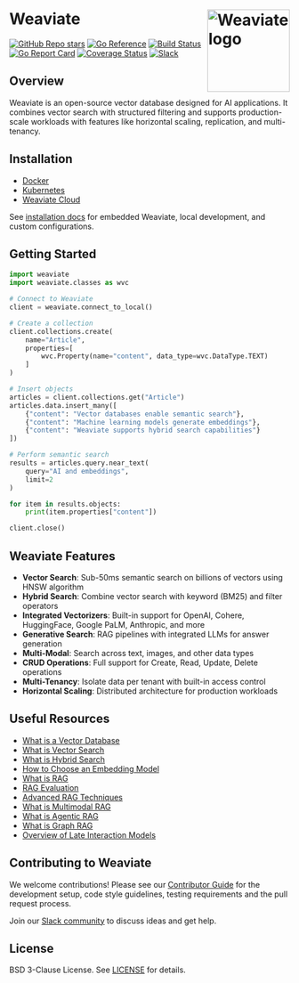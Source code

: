 # Weaviate <img alt='Weaviate logo' src='https://weaviate.io/img/site/weaviate-logo-light.png' width='148' align='right' />

[![GitHub Repo stars](https://img.shields.io/github/stars/weaviate/weaviate?style=social)](https://github.com/weaviate/weaviate)
[![Go Reference](https://pkg.go.dev/badge/github.com/weaviate/weaviate.svg)](https://pkg.go.dev/github.com/weaviate/weaviate)
[![Build Status](https://github.com/weaviate/weaviate/actions/workflows/.github/workflows/pull_requests.yaml/badge.svg?branch=main)](https://github.com/weaviate/weaviate/actions/workflows/.github/workflows/pull_requests.yaml)
[![Go Report Card](https://goreportcard.com/badge/github.com/weaviate/weaviate)](https://goreportcard.com/report/github.com/weaviate/weaviate)
[![Coverage Status](https://codecov.io/gh/weaviate/weaviate/branch/main/graph/badge.svg)](https://codecov.io/gh/weaviate/weaviate)
[![Slack](https://img.shields.io/badge/slack--channel-blue?logo=slack)](https://weaviate.io/slack)

## Overview

Weaviate is an open-source vector database designed for AI applications. It combines vector search with structured filtering and supports production-scale workloads with features like horizontal scaling, replication, and multi-tenancy.

## Installation

- [Docker]()
- [Kubernetes]()
- [Weaviate Cloud](https://console.weaviate.cloud)

See [installation docs](https://weaviate.io/developers/weaviate/installation) for embedded Weaviate, local development, and custom configurations.

## Getting Started

```python
import weaviate
import weaviate.classes as wvc

# Connect to Weaviate
client = weaviate.connect_to_local()

# Create a collection
client.collections.create(
    name="Article",
    properties=[
        wvc.Property(name="content", data_type=wvc.DataType.TEXT)
    ]
)

# Insert objects
articles = client.collections.get("Article")
articles.data.insert_many([
    {"content": "Vector databases enable semantic search"},
    {"content": "Machine learning models generate embeddings"},
    {"content": "Weaviate supports hybrid search capabilities"}
])

# Perform semantic search
results = articles.query.near_text(
    query="AI and embeddings",
    limit=2
)

for item in results.objects:
    print(item.properties["content"])

client.close()
```

## Weaviate Features

- **Vector Search**: Sub-50ms semantic search on billions of vectors using HNSW algorithm
- **Hybrid Search**: Combine vector search with keyword (BM25) and filter operators
- **Integrated Vectorizers**: Built-in support for OpenAI, Cohere, HuggingFace, Google PaLM, Anthropic, and more
- **Generative Search**: RAG pipelines with integrated LLMs for answer generation
- **Multi-Modal**: Search across text, images, and other data types
- **CRUD Operations**: Full support for Create, Read, Update, Delete operations
- **Multi-Tenancy**: Isolate data per tenant with built-in access control
- **Horizontal Scaling**: Distributed architecture for production workloads

## Useful Resources

- [What is a Vector Database](https://weaviate.io/blog/what-is-a-vector-database)
- [What is Vector Search](https://weaviate.io/blog/vector-search-explained)
- [What is Hybrid Search](https://weaviate.io/blog/hybrid-search-explained)
- [How to Choose an Embedding Model](https://weaviate.io/blog/how-to-choose-an-embedding-model)
- [What is RAG]()
- [RAG Evaluation]()
- [Advanced RAG Techniques]()
- [What is Multimodal RAG]()
- [What is Agentic RAG]()
- [What is Graph RAG]()
- [Overview of Late Interaction Models]()

## Contributing to Weaviate

We welcome contributions! Please see our [Contributor Guide](https://weaviate.io/developers/contributor-guide) for the development setup, code style guidelines, testing requirements and the pull request process.

Join our [Slack community](https://weaviate.io/slack) to discuss ideas and get help.

## License

BSD 3-Clause License. See [LICENSE](./LICENSE) for details.
